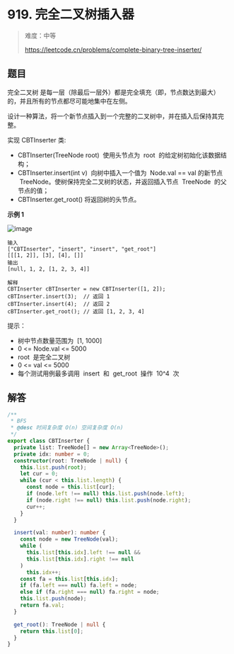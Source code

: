 # 919. 完全二叉树插入器

> 难度：中等
>
> https://leetcode.cn/problems/complete-binary-tree-inserter/

## 题目

完全二叉树 是每一层（除最后一层外）都是完全填充（即，节点数达到最大）的，并且所有的节点都尽可能地集中在左侧。

设计一种算法，将一个新节点插入到一个完整的二叉树中，并在插入后保持其完整。

实现 CBTInserter 类:

- CBTInserter(TreeNode root)  使用头节点为  root  的给定树初始化该数据结构；
- CBTInserter.insert(int v)  向树中插入一个值为  Node.val == val 的新节点  TreeNode。使树保持完全二叉树的状态，并返回插入节点  TreeNode  的父节点的值；
- CBTInserter.get_root() 将返回树的头节点。

**示例 1**

![image](https://user-images.githubusercontent.com/25545052/180815166-6f29cc84-a999-4b91-b6e0-5b2dd62019e6.png)

```
输入
["CBTInserter", "insert", "insert", "get_root"]
[[[1, 2]], [3], [4], []]
输出
[null, 1, 2, [1, 2, 3, 4]]

解释
CBTInserter cBTInserter = new CBTInserter([1, 2]);
cBTInserter.insert(3);  // 返回 1
cBTInserter.insert(4);  // 返回 2
cBTInserter.get_root(); // 返回 [1, 2, 3, 4]
```

提示：

- 树中节点数量范围为  [1, 1000]
- 0 <= Node.val <= 5000
- root  是完全二叉树
- 0 <= val <= 5000
- 每个测试用例最多调用  insert  和  get_root  操作  10^4  次

## 解答

```typescript
/**
 * BFS
 * @desc 时间复杂度 O(n) 空间复杂度 O(n)
 */
export class CBTInserter {
  private list: TreeNode[] = new Array<TreeNode>();
  private idx: number = 0;
  constructor(root: TreeNode | null) {
    this.list.push(root);
    let cur = 0;
    while (cur < this.list.length) {
      const node = this.list[cur];
      if (node.left !== null) this.list.push(node.left);
      if (node.right !== null) this.list.push(node.right);
      cur++;
    }
  }

  insert(val: number): number {
    const node = new TreeNode(val);
    while (
      this.list[this.idx].left !== null &&
      this.list[this.idx].right !== null
    )
      this.idx++;
    const fa = this.list[this.idx];
    if (fa.left === null) fa.left = node;
    else if (fa.right === null) fa.right = node;
    this.list.push(node);
    return fa.val;
  }

  get_root(): TreeNode | null {
    return this.list[0];
  }
}
```
